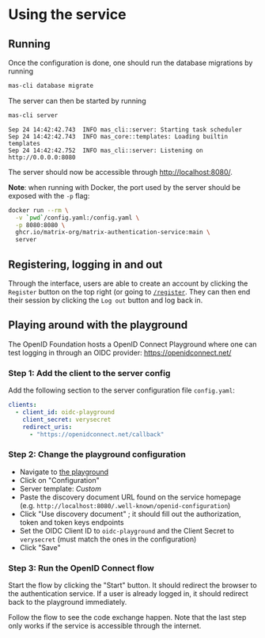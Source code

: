 # Using the service

## Running

Once the configuration is done, one should run the database migrations by running

```sh
mas-cli database migrate
```

The server can then be started by running

```sh
mas-cli server
```

```
Sep 24 14:42:42.743  INFO mas_cli::server: Starting task scheduler
Sep 24 14:42:42.743  INFO mas_core::templates: Loading builtin templates
Sep 24 14:42:42.752  INFO mas_cli::server: Listening on http://0.0.0.0:8080
```

The server should now be accessible through <http://localhost:8080/>.

**Note**: when running with Docker, the port used by the server should be exposed with the `-p` flag:

```sh
docker run --rm \
  -v `pwd`/config.yaml:/config.yaml \
  -p 8080:8080 \
  ghcr.io/matrix-org/matrix-authentication-service:main \
  server
```

## Registering, logging in and out

Through the interface, users are able to create an account by clicking the `Register` button on the top right (or going to [`/register`](http://localhost:8080/register).
They can then end their session by clicking the `Log out` button and log back in.

## Playing around with the playground

The OpenID Foundation hosts a OpenID Connect Playground where one can test logging in through an OIDC provider: https://openidconnect.net/

### Step 1: Add the client to the server config

Add the following section to the server configuration file `config.yaml`:

```yaml
clients:
  - client_id: oidc-playground
    client_secret: verysecret
    redirect_uris:
      - "https://openidconnect.net/callback"
```

### Step 2: Change the playground configuration

 - Navigate to [the playground](https://openidconnect.net/)
 - Click on "Configuration"
 - Server template: *Custom*
 - Paste the discovery document URL found on the service homepage (e.g. `http://localhost:8080/.well-known/openid-configuration`)
 - Click "Use discovery document" ; it should fill out the authorization, token and token keys endpoints
 - Set the OIDC Client ID to `oidc-playground` and the Client Secret to `verysecret` (must match the ones in the configuration)
 - Click "Save"

### Step 3: Run the OpenID Connect flow

Start the flow by clicking the "Start" button.
It should redirect the browser to the authentication service.
If a user is already logged in, it should redirect back to the playground immediately.

Follow the flow to see the code exchange happen.
Note that the last step only works if the service is accessible through the internet.
